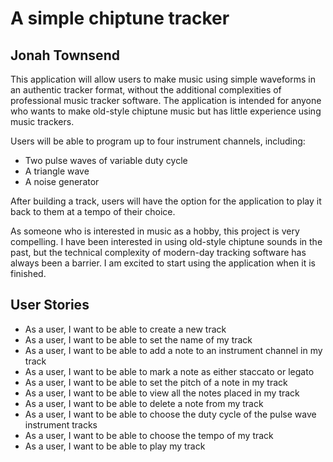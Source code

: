 # A simple chiptune tracker

## Jonah Townsend


This application will allow users to make music using simple waveforms in an authentic tracker format, without the
additional complexities of professional music tracker software. The application is intended for anyone who wants to
make old-style chiptune music but has little experience using music trackers.

Users will be able to program up to four instrument channels, including:
- Two pulse waves of variable duty cycle
- A triangle wave
- A noise generator

After building a track, users will have the option for the application to play it back to them at a tempo of their
choice.

As someone who is interested in music as a hobby, this project is very compelling. I have been interested in using
old-style chiptune sounds in the past, but the technical complexity of modern-day tracking software has always been a
barrier. I am excited to start using the application when it is finished.

## User Stories

- As a user, I want to be able to create a new track
- As a user, I want to be able to set the name of my track
- As a user, I want to be able to add a note to an instrument channel in my track
- As a user, I want to be able to mark a note as either staccato or legato
- As a user, I want to be able to set the pitch of a note in my track
- As a user, I want to be able to view all the notes placed in my track
- As a user, I want to be able to delete a note from my track
- As a user, I want to be able to choose the duty cycle of the pulse wave instrument tracks
- As a user, I want to be able to choose the tempo of my track
- As a user, I want to be able to play my track